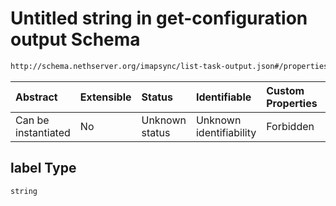 # Untitled string in get-configuration output Schema

```txt
http://schema.nethserver.org/imapsync/list-task-output.json#/properties/enabled_mailboxes/items/properties/label
```



| Abstract            | Extensible | Status         | Identifiable            | Custom Properties | Additional Properties | Access Restrictions | Defined In                                                                       |
| :------------------ | :--------- | :------------- | :---------------------- | :---------------- | :-------------------- | :------------------ | :------------------------------------------------------------------------------- |
| Can be instantiated | No         | Unknown status | Unknown identifiability | Forbidden         | Allowed               | none                | [list-task-output.json\*](imapsync/list-task-output.json "open original schema") |

## label Type

`string`
